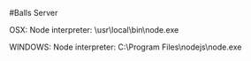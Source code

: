 #Balls Server

OSX:
Node interpreter: \usr\local\bin\node.exe

WINDOWS:
Node interpreter: C:\Program Files\nodejs\node.exe